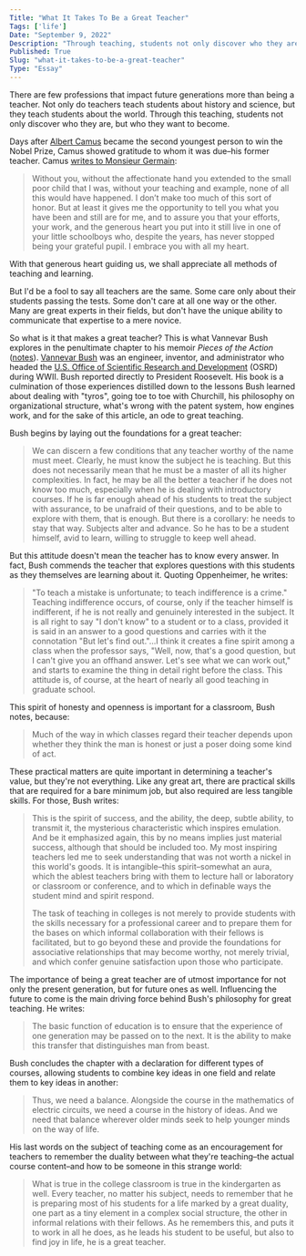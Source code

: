 ```yaml
---
Title: "What It Takes To Be a Great Teacher"
Tags: ['life']
Date: "September 9, 2022"
Description: "Through teaching, students not only discover who they are, but who they want to become. It's important we get this right."
Published: True
Slug: "what-it-takes-to-be-a-great-teacher"
Type: "Essay"
---
```


There are few professions that impact future generations more than being a teacher. Not only do teachers teach students about history and science, but they teach students about the world. Through this teaching, students not only discover who they are, but who they want to become.

Days after [Albert Camus](https://en.wikipedia.org/wiki/Albert_Camus) became the second youngest person to win the Nobel Prize, Camus showed gratitude to whom it was due–his former teacher. Camus [writes to Monsieur Germain](https://www.themarginalian.org/2014/11/19/albert-camus-letter-teacher/):

> Without you, without the affectionate hand you extended to the small poor child that I was, without your teaching and example, none of all this would have happened. I don’t make too much of this sort of honor. But at least it gives me the opportunity to tell you what you have been and still are for me, and to assure you that your efforts, your work, and the generous heart you put into it still live in one of your little schoolboys who, despite the years, has never stopped being your grateful pupil. I embrace you with all my heart.

With that generous heart guiding us, we shall appreciate all methods of teaching and learning.

But I'd be a fool to say all teachers are the same. Some care only about their students passing the tests. Some don't care at all one way or the other. Many are great experts in their fields, but don't have the unique ability to communicate that expertise to a mere novice.

So what is it that makes a great teacher? This is what Vannevar Bush explores in the penultimate chapter to his memoir *Pieces of the Action* ([notes](https://www.dltn.io/book-notes/pieces-of-action)). [Vannevar Bush](https://en.wikipedia.org/wiki/Vannevar_Bush) was an engineer, inventor, and administrator who headed the [U.S. Office of Scientific Research and Development](https://en.wikipedia.org/wiki/Office_of_Scientific_Research_and_Development) (OSRD) during WWII. Bush reported directly to President Roosevelt. His book is a culmination of those experiences distilled down to the lessons Bush learned about dealing with "tyros", going toe to toe with Churchill, his philosophy on organizational structure, what's wrong with the patent system, how engines work, and for the sake of this article, an ode to great teaching.

Bush begins by laying out the foundations for a great teacher:

> We can discern a few conditions that any teacher worthy of the name must meet. Clearly, he must know the subject he is teaching. But this does not necessarily mean that he must be a master of all its higher complexities. In fact, he may be all the better a teacher if he does not know too much, especially when he is dealing with introductory courses. If he is far enough ahead of his students to treat the subject with assurance, to be unafraid of their questions, and to be able to explore with them, that is enough. But there is a corollary: he needs to stay that way. Subjects alter and advance. So he has to be a student himself, avid to learn, willing to struggle to keep well ahead.

But this attitude doesn't mean the teacher has to know every answer. In fact, Bush commends the teacher that explores questions with this students as they themselves are learning about it. Quoting Oppenheimer, he writes:

> "To teach a mistake is unfortunate; to teach indifference is a crime." Teaching indifference occurs, of course, only if the teacher himself is indifferent, if he is not really and genuinely interested in the subject. It is all right to say "I don't know" to a student or to a class, provided it is said in an answer to a good questions and carries with it the connotation "But let's find out."...I think it creates a fine spirit among a class when the professor says, "Well, now, that's a good question, but I can't give you an offhand answer. Let's see what we can work out," and starts to examine the thing in detail right before the class. This attitude is, of course, at the heart of nearly all good teaching in graduate school.

This spirit of honesty and openness is important for a classroom, Bush notes, because:

> Much of the way in which classes regard their teacher depends upon whether they think the man is honest or just a poser doing some kind of act.

These practical matters are quite important in determining a teacher's value, but they're not everything. Like any great art, there are practical skills that are required for a bare minimum job, but also required are less tangible skills. For those, Bush writes:

> This is the spirit of success, and the ability, the deep, subtle ability, to transmit it, the mysterious characteristic which inspires emulation. And be it emphasized again, this by no means implies just material success, although that should be included too. My most inspiring teachers led me to seek understanding that was not worth a nickel in this world's goods. It is intangible–this spirit–somewhat an aura, which the ablest teachers bring with them to lecture hall or laboratory or classroom or conference, and to which in definable ways the student mind and spirit respond.
>
>The task of teaching in colleges is not merely to provide students with the skills necessary for a professional career and to prepare them for the bases on which informal collaboration with their fellows is facilitated, but to go beyond these and provide the foundations for associative relationships that may become worthy, not merely trivial, and which confer genuine satisfaction upon those who participate.

The importance of being a great teacher are of utmost importance for not only the present generation, but for future ones as well. Influencing the future to come is the main driving force behind Bush's philosophy for great teaching. He writes:

> The basic function of education is to ensure that the experience of one generation may be passed on to the next. It is the ability to make this transfer that distinguishes man from beast.

Bush concludes the chapter with a declaration for different types of courses, allowing students to combine key ideas in one field and relate them to key ideas in another:

> Thus, we need a balance. Alongside the course in the mathematics of electric circuits, we need a course in the history of ideas. And we need that balance wherever older minds seek to help younger minds on the way of life.

His last words on the subject of teaching come as an encouragement for teachers to remember the duality between what they're teaching–the actual course content–and how to be someone in this strange world:

>What is true in the college classroom is true in the kindergarten as well. Every teacher, no matter his subject, needs to remember that he is preparing most of his students for a life marked by a great duality, one part as a tiny element in a complex social structure, the other in informal relations with their fellows. As he remembers this, and puts it to work in all he does, as he leads his student to be useful, but also to find joy in life, he is a great teacher.

<Subscribe title="If you enjoyed this..." caption="You'd probably like future posts. Subscribe to get them in your inbox." />